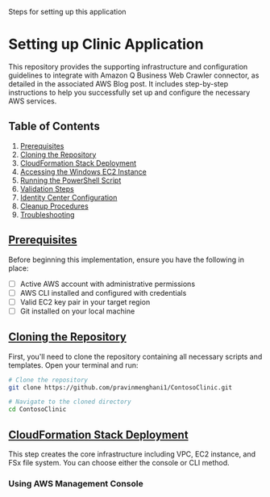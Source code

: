 Steps for setting up this application

# Setting up Clinic Application

This repository provides the supporting infrastructure and configuration guidelines to integrate with Amazon Q Business Web Crawler connector, as detailed in the associated AWS Blog post. It includes step-by-step instructions to help you successfully set up and configure the necessary AWS services.

## Table of Contents

1. [Prerequisites](#prerequisites)
2. [Cloning the Repository](#cloning-the-repository)
3. [CloudFormation Stack Deployment](#cloudformation-stack-deployment)
4. [Accessing the Windows EC2 Instance](#accessing-the-windows-ec2-instance)
5. [Running the PowerShell Script](#running-the-powershell-script)
6. [Validation Steps](#validation-steps)
7. [Identity Center Configuration](#identity-center-configuration)
8. [Cleanup Procedures](#cleanup-procedures)
9. [Troubleshooting](#troubleshooting)

## [Prerequisites](#prerequisites)

Before beginning this implementation, ensure you have the following in place:

- [ ] Active AWS account with administrative permissions
- [ ] AWS CLI installed and configured with credentials
- [ ] Valid EC2 key pair in your target region
- [ ] Git installed on your local machine

## [Cloning the Repository](cloningtherepository)

First, you'll need to clone the repository containing all necessary scripts and templates. Open your terminal and run:

```bash
# Clone the repository
git clone https://github.com/pravinmenghani1/ContosoClinic.git

# Navigate to the cloned directory
cd ContosoClinic
```

## [CloudFormation Stack Deployment](#cloudformation-stack-deployment)

This step creates the core infrastructure including VPC, EC2 instance, and FSx file system. You can choose either the console or CLI method.

### Using AWS Management Console
